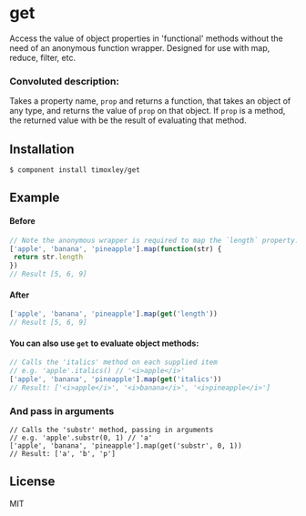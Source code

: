 # get

Access the value of object properties in 'functional' methods without the
need of an anonymous function wrapper. Designed for use with map, reduce,
filter, etc.

### Convoluted description:
Takes a property name, `prop` and returns a function, that takes an object of
any type, and returns the value of `prop` on that object. If `prop` is a
method, the returned value with be the result of evaluating that method.

## Installation

    $ component install timoxley/get

## Example

#### Before
```js
// Note the anonymous wrapper is required to map the `length` property.
['apple', 'banana', 'pineapple'].map(function(str) {
 return str.length
})
// Result [5, 6, 9]
```
#### After
```js
['apple', 'banana', 'pineapple'].map(get('length'))
// Result [5, 6, 9]
```

#### You can also use `get` to evaluate object methods:

```js
// Calls the 'italics' method on each supplied item
// e.g. 'apple'.italics() // '<i>apple</i>'
['apple', 'banana', 'pineapple'].map(get('italics'))
// Result: ['<i>apple</i>', '<i>banana</i>', '<i>pineapple</i>']
```
### And pass in arguments
```
// Calls the 'substr' method, passing in arguments
// e.g. 'apple'.substr(0, 1) // 'a'
['apple', 'banana', 'pineapple'].map(get('substr', 0, 1))
// Result: ['a', 'b', 'p']
```

## License

  MIT
